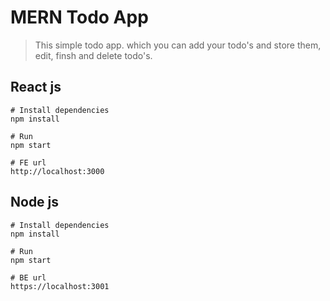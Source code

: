 # MERN Todo App

> This simple todo app. which you can add your todo's and store them, edit, finsh and delete todo's.

## React js

```
# Install dependencies
npm install

# Run
npm start

# FE url
http://localhost:3000

```

## Node js


```
# Install dependencies
npm install

# Run
npm start

# BE url
https://localhost:3001
```
